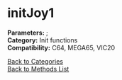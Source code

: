 # initJoy1

**Parameters:** ;  
**Category:** Init functions  
**Compatibility:** C64, MEGA65, VIC20  


[Back to Categories](../categories/init_functions.md)  
[Back to Methods List](../../SUMMARY.md)
